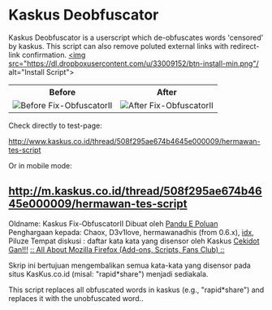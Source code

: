 # Kaskus Deobfuscator
Kaskus Deobfuscator is a userscript which de-obfuscates words 'censored' by kaskus. This script can also remove poluted external links with redirect-link confirmation.
 <a class="btn btn-primary" href="kaskusfixobfuscatorii.user.js?raw=true"><img src="https://dl.dropboxusercontent.com/u/33009152/btn-install-min.png"/ alt="Install Script"></a>

<table>
<tr>
 <th>Before</th>
 <th>After</th>
</tr>
<tr>
 <td><img alt="Before Fix-ObfuscatorII" src="https://dl.dropboxusercontent.com/u/33009152/deobfuscator/ss-deobf-before-min.png"/></td>
 <td><img alt="After Fix-ObfuscatorII" src="https://dl.dropboxusercontent.com/u/33009152/deobfuscator/ss-deobf-after-min.png"/></td>
</tr>
</table>

Check directly to test-page:

 http://www.kaskus.co.id/thread/508f295ae674b4645e000009/hermawan-tes-script
 
Or in mobile mode:

 http://m.kaskus.co.id/thread/508f295ae674b4645e000009/hermawan-tes-script
<br/>
---

Oldname: Kaskus Fix-ObfuscatorII 
Dibuat oleh [Pandu E Poluan](http://userscripts.org/users/71414/)
Penghargaan kepada: Chaox, D3v1love, hermawanadhis (from 0.6.x), [idx](http://code.google.com/p/dev-kaskus-quick-reply), Piluze
Tempat diskusi    : daftar kata kata yang disensor oleh Kaskus [Cekidot Gan!!!](http://www.kaskus.co.id/thread/000000000000000004492393/daftar-kata-kata-yang-disensor-oleh-kaskus-cekidot-gan/)
                    [:: All About Mozilla Firefox (Add-ons, Scripts, Fans Club) ::](http://www.kaskus.co.id/thread/000000000000000016414069/all-about-mozilla-firefox-add-ons-scripts-fans-club--part-3)

Skrip ini bertujuan mengembalikan semua kata-kata yang disensor pada situs KasKus.co.id (misal: "rapid&#42;share") menjadi sediakala.

This script replaces all obfuscated words in kaskus (e.g., "rapid&#42;share") and replaces it with the unobfuscated word..
